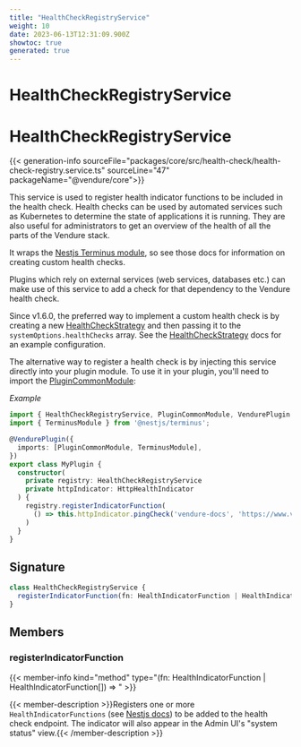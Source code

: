 ```yaml
---
title: "HealthCheckRegistryService"
weight: 10
date: 2023-06-13T12:31:09.900Z
showtoc: true
generated: true
---
```

<!-- This file was generated from the Vendure source. Do not modify. Instead, re-run the "docs:build" script -->

# HealthCheckRegistryService
<div class="symbol">


# HealthCheckRegistryService

{{< generation-info sourceFile="packages/core/src/health-check/health-check-registry.service.ts" sourceLine="47" packageName="@vendure/core">}}

This service is used to register health indicator functions to be included in the
health check. Health checks can be used by automated services such as Kubernetes
to determine the state of applications it is running. They are also useful for
administrators to get an overview of the health of all the parts of the
Vendure stack.

It wraps the [Nestjs Terminus module](https://docs.nestjs.com/recipes/terminus),
so see those docs for information on creating custom health checks.

Plugins which rely on external services (web services, databases etc.) can make use of this
service to add a check for that dependency to the Vendure health check.


Since v1.6.0, the preferred way to implement a custom health check is by creating a new
<a href='/typescript-api/health-check/health-check-strategy#healthcheckstrategy'>HealthCheckStrategy</a> and then passing it to the `systemOptions.healthChecks` array.
See the <a href='/typescript-api/health-check/health-check-strategy#healthcheckstrategy'>HealthCheckStrategy</a> docs for an example configuration.

The alternative way to register a health check is by injecting this service directly into your
plugin module. To use it in your plugin, you'll need to import the <a href='/typescript-api/plugin/plugin-common-module#plugincommonmodule'>PluginCommonModule</a>:

*Example*

```TypeScript
import { HealthCheckRegistryService, PluginCommonModule, VendurePlugin } from '@vendure/core';
import { TerminusModule } from '@nestjs/terminus';

@VendurePlugin({
  imports: [PluginCommonModule, TerminusModule],
})
export class MyPlugin {
  constructor(
    private registry: HealthCheckRegistryService
    private httpIndicator: HttpHealthIndicator
  ) {
    registry.registerIndicatorFunction(
      () => this.httpIndicator.pingCheck('vendure-docs', 'https://www.vendure.io/docs/'),
    )
  }
}
```

## Signature

```TypeScript
class HealthCheckRegistryService {
  registerIndicatorFunction(fn: HealthIndicatorFunction | HealthIndicatorFunction[]) => ;
}
```
## Members

### registerIndicatorFunction

{{< member-info kind="method" type="(fn: HealthIndicatorFunction | HealthIndicatorFunction[]) => "  >}}

{{< member-description >}}Registers one or more `HealthIndicatorFunctions` (see [Nestjs docs](https://docs.nestjs.com/recipes/terminus#setting-up-a-healthcheck))
to be added to the health check endpoint.
The indicator will also appear in the Admin UI's "system status" view.{{< /member-description >}}


</div>
